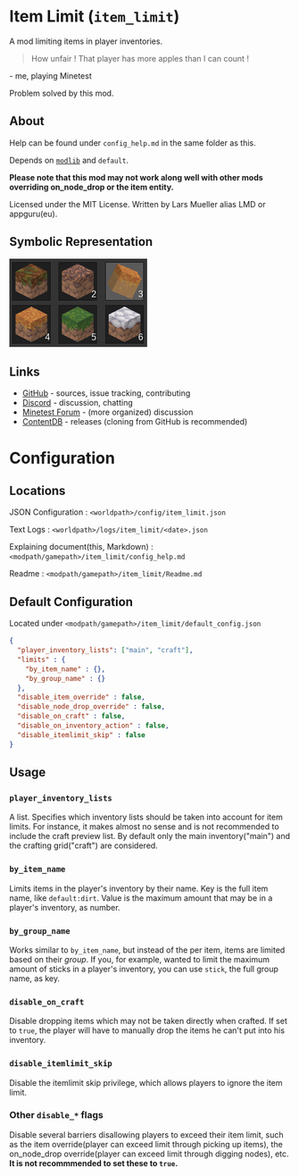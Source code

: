 # Item Limit (`item_limit`)
A mod limiting items in player inventories.

> How unfair ! That player has more apples than I can count !

\- me, playing Minetest

Problem solved by this mod.

## About

Help can be found under `config_help.md` in the same folder as this.

Depends on [`modlib`](https://github.com/appgurueu/modlib) and `default`.

**Please note that this mod may not work along well with other mods overriding on_node_drop or the item entity.**

Licensed under the MIT License. Written by Lars Mueller alias LMD or appguru(eu).

## Symbolic Representation

![Symbolic Representation](screenshot.png)

## Links

* [GitHub](https://github.com/appgurueu/item_limit) - sources, issue tracking, contributing
* [Discord](https://discordapp.com/invite/ysP74by) - discussion, chatting
* [Minetest Forum](https://forum.minetest.net/viewtopic.php?t=22346) - (more organized) discussion
* [ContentDB](https://content.minetest.net/packages/LMD/item_limit) - releases (cloning from GitHub is recommended)

# Configuration

## Locations

JSON Configuration : `<worldpath>/config/item_limit.json`

Text Logs : `<worldpath>/logs/item_limit/<date>.json`

Explaining document(this, Markdown) : `<modpath/gamepath>/item_limit/config_help.md`

Readme : `<modpath/gamepath>/item_limit/Readme.md`

## Default Configuration
Located under `<modpath/gamepath>/item_limit/default_config.json`
```json
{
  "player_inventory_lists": ["main", "craft"],
  "limits" : {
    "by_item_name" : {},
    "by_group_name" : {}
  },
  "disable_item_override" : false,
  "disable_node_drop_override" : false,
  "disable_on_craft" : false,
  "disable_on_inventory_action" : false,
  "disable_itemlimit_skip" : false
}
```

## Usage

### `player_inventory_lists`
A list. Specifies which inventory lists should be taken into account for item limits.
For instance, it makes almost no sense and is not recommended to include the craft preview list.
By default only the main inventory("main") and the crafting grid("craft") are considered.

### `by_item_name`
Limits items in the player's inventory by their name.
Key is the full item name, like `default:dirt`.
Value is the maximum amount that may be in a player's inventory, as number.

### `by_group_name`
Works similar to `by_item_name`, but instead of the per item, items are limited based on their *group*.
If you, for example, wanted to limit the maximum amount of sticks in a player's inventory, you can use `stick`, the full group name, as key.

### `disable_on_craft`
Disable dropping items which may not be taken directly when crafted. If set to `true`, the player will have to manually drop the items he can't put into his inventory.

### `disable_itemlimit_skip`
Disable the itemlimit skip privilege, which allows players to ignore the item limit.

### Other `disable_*` flags
Disable several barriers disallowing players to exceed their item limit, such as the item override(player can exceed limit through picking up items), the on_node_drop override(player can exceed limit through digging nodes), etc.
**It is not recommmended to set these to `true`.**